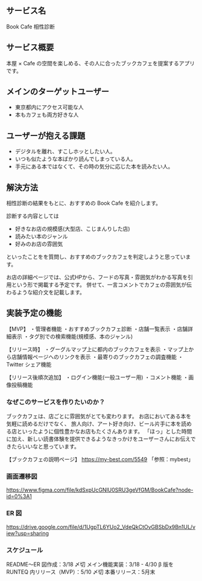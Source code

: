 ## サービス名

Book Cafe 相性診断

## サービス概要

本屋 × Cafe の空間を楽しめる、その人に合ったブックカフェを提案するアプリです。

## メインのターゲットユーザー

- 東京都内にアクセス可能な人
- 本もカフェも両方好きな人

## ユーザーが抱える課題

- デジタルを離れ、すこしホッとしたい人。
- いつも似たような本ばかり読んでしまっている人。
- 手元にある本ではなくて、その時の気分に応じた本を読みたい人。

## 解決方法

相性診断の結果をもとに、おすすめの Book Cafe を紹介します。

診断する内容としては

- 好きなお店の規模感(大型店、こじまんりした店)
- 読みたい本のジャンル
- 好みのお店の雰囲気
 
といったことをを質問し、おすすめのブックカフェを判定しようと思っています。

お店の詳細ページでは、公式HPから、フードの写真・雰囲気がわかる写真を引用という形で掲載する予定です。
併せて、一言コメントでカフェの雰囲気が伝わるような紹介文を記載します。

## 実装予定の機能

【MVP】
・管理者機能
・おすすめブックカフェ診断
・店舗一覧表示
・店舗詳細表示
・タグ別での検索機能(規模感、本のジャンル)

【リリース時】
・グーグルマップ上に都内のブックカフェを表示
・マップ上から店舗情報ページへのリンクを表示
・最寄りのブックカフェの調査機能
・Twitter シェア機能

【リリース後順次追加】
・ログイン機能(一般ユーザー用)
・コメント機能
・画像投稿機能

### **なぜこのサービスを作りたいのか？**

ブックカフェは、店ごとに雰囲気がとても変わります。
お店においてある本を気軽に読めるだけでなく、
旅人向け、アート好き向け、ビール片手に本を読める店といったように個性豊かなお店もたくさんあります。
「ほっ」とした時間に加え、新しい読書体験を提供できるようなきっかけをユーザーさんにお伝えできたらいいなと思っています。

【ブックカフェの説明ページ】
https://my-best.com/5549
「参照：mybest」

### 画面遷移図

https://www.figma.com/file/kdSxpUcGNlU0SRU3geVfGM/BookCafe?node-id=0%3A1

### ER 図

https://drive.google.com/file/d/1UgpTL6YUo2_VdeQkCtOvGBSbDx9Bn1UL/view?usp=sharing

### スケジュール

README〜ER 図作成：3/18 〆切
メイン機能実装：3/18 - 4/30
β 版を RUNTEQ 内リリース（MVP）：5/10 〆切
本番リリース：5月末
